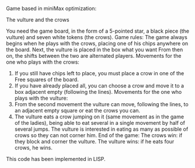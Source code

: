 Game based in miniMax optimization: 


The vulture and the crows


You need the game board, in the form of a 5-pointed star, a black piece (the
vulture) and seven white tokens (the crows).
Game rules:
The game always begins when he plays with the crows, placing one of his
chips anywhere on the board. Next, the vulture is placed in the box
what you want From then on, the shifts between the two are alternated
players.
Movements for the one who plays with the crows:
1. If you still have chips left to place, you must place a crow in one of the
Free squares of the board.
2. If you have already placed all, you can choose a crow and move it to a box
adjacent empty (following the lines).
Movements for the one who plays with the vulture:
1. From the second movement the vulture can move, following the
lines, to an adjacent empty square or eat the crows you can.
2. The vulture eats a crow jumping on it (same movement as in the
game of the ladies), being able to eat several in a single movement by
half of several jumps. The vulture is interested in eating as many as possible
of crows so they can not corner him.
End of the game:
The crows win: if they block and corner the vulture.
The vulture wins: if he eats four crows, he wins.

This code has been implemented in LISP.

